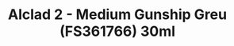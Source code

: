 ---
layout: product
title: "Alclad 2 - Medium Gunship Greu (FS361766) 30ml"
price: "TBA" 
desc: "N/A"
img_path: "/assets/img/ALCE621.jpg"
brand: "N/A"
available: false
special_offer: false
new: false
soon: false
cat: "040000"
subcat: "040300"
subsubcat: "0N/A"
sifra: "ALCE621"
popular: false
---
